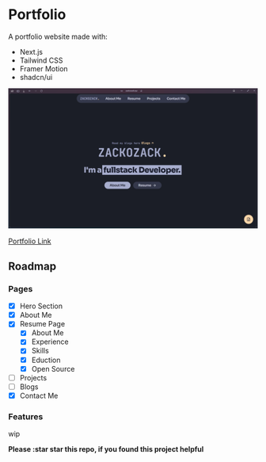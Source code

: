 
# Portfolio
A portfolio website made with:
- Next.js
- Tailwind CSS
- Framer Motion
- shadcn/ui

![screenshot](screenshot.png)

[Portfolio Link](https://zackozack.xyz)

## Roadmap

### Pages
- [x] Hero Section
- [x] About Me
- [x] Resume Page
    - [x] About Me
    - [x] Experience
    - [x] Skills
    - [x] Eduction
    - [x] Open Source
- [ ] Projects
- [ ] Blogs
- [x] Contact Me

### Features
wip

**Please :star star this repo, if you found this project helpful**



